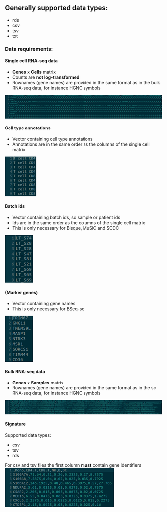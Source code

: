 ## Generally supported data types:

- rds
- csv
- tsv
- txt

### Data requirements:

#### Single cell RNA-seq data

- **Genes** x **Cells** matrix
- Counts are **not log-transformed**
- Rownames (gene names) are provided in the same format as in the bulk RNA-seq data, for instance HGNC symbols

<img src="../www/sc.png" alt="sc_image" width="800"/>

#### Cell type annotations

- Vector containing cell type annotations
- Annotations are in the same order as the columns of the single cell matrix

<img src="../www/cell_anno.png" alt="anno_image" width="100"/>

#### Batch ids

- Vector containing batch ids, so sample or patient ids
- Ids are in the same order as the columns of the single cell matrix
- This is only necessary for Bisque, MuSiC and SCDC

<img src="../www/batch.png" alt="batch_image" width="90"/>

#### (Marker genes)

- Vector containing gene names
- This is only necessary for BSeq-sc

<img src="../www/markers.png" alt="markers_image" width="90"/>

#### Bulk RNA-seq data

- **Genes** x **Samples** matrix
- Rownames (gene names) are provided in the same format as in the sc RNA-seq data, for instance HGNC symbols

<img src="../www/bulk.png" alt="bulk_image" width="800"/>

#### Signature

Supported data types:

- csv
- tsv
- rds

<span class="help-block">
  For csv and tsv files the first column <strong>must</strong> contain gene identifiers
</span>

<img src="../www/signature.png" alt="signature_image" width="350"/>
